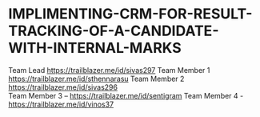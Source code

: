 # IMPLIMENTING-CRM-FOR-RESULT-TRACKING-OF-A-CANDIDATE-WITH-INTERNAL-MARKS
Team Lead https://trailblazer.me/id/sivas297
Team Member 1 https://trailblazer.me/id/sthennarasu 
Team Member 2 https://trailblazer.me/id/sivas296   
Team Member 3 – https://trailblazer.me/id/sentigram 
Team Member 4 - https://trailblazer.me/id/vinos37
